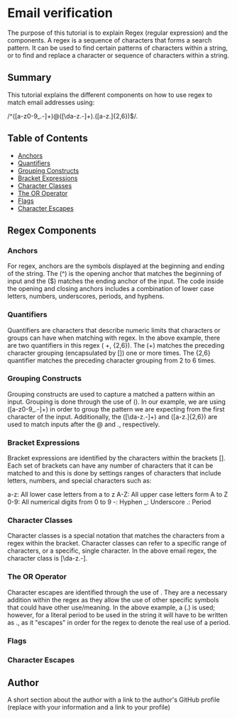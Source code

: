 # Email verification

The purpose of this tutorial is to explain Regex (regular expression) and the components. A regex is a sequence of characters that forms a search pattern. It can be used to find certain patterns of characters within a string, or to find and replace a character or sequence of characters within a string.
## Summary

This tutorial explains the different components on how to use regex to match email addresses using:

/^([a-z0-9_.-]+)@([\da-z.-]+).([a-z.]{2,6})$/.

## Table of Contents

- [Anchors](#anchors)
- [Quantifiers](#quantifiers)
- [Grouping Constructs](#grouping-constructs)
- [Bracket Expressions](#bracket-expressions)
- [Character Classes](#character-classes)
- [The OR Operator](#the-or-operator)
- [Flags](#flags)
- [Character Escapes](#character-escapes)

## Regex Components

### Anchors
For regex, anchors are the symbols displayed at the beginning and ending of the string. The (^) is the opening anchor that matches the beginning of input and the ($) matches the ending anchor of the input. The code inside the opening and closing anchors includes a combination of lower case letters, numbers, underscores, periods, and hyphens.

### Quantifiers
Quantifiers are characters that describe numeric limits that characters or groups can have when matching with regex. In the above example, there are two quantifiers in this regex ( +, {2,6}). The (+) matches the preceding character grouping (encapsulated by []) one or more times. The {2,6} quantifier matches the preceding character grouping from 2 to 6 times.

### Grouping Constructs
Grouping constructs are used to capture a matched a pattern within an input. Grouping is done through the use of (). In our example, we are using ([a-z0-9_.-]+) in order to group the pattern we are expecting from the first character of the input. Additionally, the ([\da-z.-]+) and ([a-z.]{2,6}) are used to match inputs after the @ and ., respectively.

### Bracket Expressions
Bracket expressions are identified by the characters within the brackets []. Each set of brackets can have any number of characters that it can be matched to and this is done by settings ranges of characters that include letters, numbers, and special characters such as:

a-z: All lower case letters from a to z
A-Z: All upper case letters form A to Z
0-9: All numerical digits from 0 to 9
-: Hyphen
_: Underscore
.: Period
### Character Classes
Character classes is a special notation that matches the characters from a regex within the bracket. Character classes can refer to a specific range of characters, or a specific, single character. In the above email regex, the character class is [\da-z.-].

### The OR Operator
Character escapes are identified through the use of . They are a necessary addition within the regex as they allow the use of other specific symbols that could have other use/meaning. In the above example, a (.) is used; however, for a literal period to be used in the string it will have to be written as ., as it "escapes" in order for the regex to denote the real use of a period.

### Flags

### Character Escapes

## Author

A short section about the author with a link to the author's GitHub profile (replace with your information and a link to your profile)

